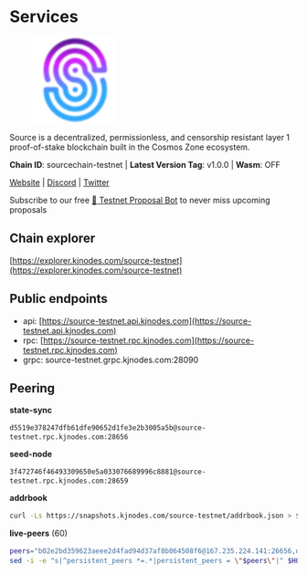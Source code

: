# Services

<figure><img src="https://raw.githubusercontent.com/kj89/cosmos-images/main/logos/source.png" width="150" alt=""><figcaption></figcaption></figure>

Source is a decentralized, permissionless, and censorship resistant layer 1 proof-of-stake blockchain built in the Cosmos Zone ecosystem.

**Chain ID**: sourcechain-testnet | **Latest Version Tag**: v1.0.0 | **Wasm**: OFF

[Website](https://www.sourceprotocol.io/) | [Discord](https://discord.io/SourceProtocol) | [Twitter](https://www.twitter.com/sourceprotocol_)



Subscribe to our free [🤖 Testnet Proposal Bot](https://t.me/kjnodes_testnet_proposal_bot) to never miss upcoming proposals


## Chain explorer
[https://explorer.kjnodes.com/source-testnet](https://explorer.kjnodes.com/source-testnet)

## Public endpoints

* api: [https://source-testnet.api.kjnodes.com](https://source-testnet.api.kjnodes.com)
* rpc: [https://source-testnet.rpc.kjnodes.com](https://source-testnet.rpc.kjnodes.com)
* grpc: source-testnet.grpc.kjnodes.com:28090

## Peering

**state-sync**

```text
d5519e378247dfb61dfe90652d1fe3e2b3005a5b@source-testnet.rpc.kjnodes.com:28656
```

**seed-node**

```text
3f472746f46493309650e5a033076689996c8881@source-testnet.rpc.kjnodes.com:28659
```

**addrbook**
```bash
curl -Ls https://snapshots.kjnodes.com/source-testnet/addrbook.json > $HOME/.source/config/addrbook.json
```

**live-peers** (60)
```bash
peers="b02e2bd359623aeee2d4fad94d37af8b064508f6@167.235.224.141:26656,ddb472d197b8a732bb3f8878035603769aa4c85b@161.35.75.82:26656,49b025c08193c8846956423ac80504b0bab2b777@185.182.187.239:26656,b4b37e3947ec2407a868929ef2788da3231bf6aa@161.35.154.141:26656,5f94cf456803179361c44c213fbc95f4da1bc3af@38.242.146.255:26656,071b2ba352b966e3af4f4fd0568beb923bf354d4@95.217.153.19:26656,7143126daf3c0983745a0b10b83c8e794c4fb2fc@65.108.126.46:33656,e6a5db345775973982e32b24ba7f3bfa18337f66@65.108.124.219:33656,5755422056c55063f76e4dd0c4245904640ec34b@135.181.149.90:26656,f2936d8f0ae99b9fa99d179f746faacc9c41a5c3@65.108.158.181:26656,b99c46a83e72280ccdb81994fd60b9b1cc74b1ab@84.21.171.142:26656,04fc5bd77acf2080ca9aa1ad5e7db53388ef3ed8@65.109.92.148:61056,d5519e378247dfb61dfe90652d1fe3e2b3005a5b@65.109.68.190:28656,829e2377df43a9f8e43ac6d886763c2a7b27a77c@195.2.93.179:26656,49dd2403120746795272db9ba0cd590f93cafb2c@5.188.118.105:60556,cac254555deea35a70c821abd7f3e7db47a46d55@65.109.92.241:20056,bdf9b6ad38b803358e7fd99f35b14795ebcd8144@190.2.155.67:29656,46ae715de3bcf284ff997b841e6e82f279e3654f@154.26.153.179:26656,a9e8376ba9309bdcf5d6ed00e8960d70a03bb3f2@213.202.218.28:26656,9d16b552697cdce3c8b4f23de53708533d99bc59@165.232.144.133:26656,f22864303a45c1f22cdb00f8cfc7f914d18fce9c@135.181.20.30:26656,0d4c691c1b0fde5ae16c42836ddae893e6ee4f75@38.242.159.140:26656,9f9d7c982cf37dd113192c6d4a5c4c0ac1997a25@45.136.245.71:26656,fabc85731f628d8dd1cb20c865c36832ea624772@65.108.88.28:26656,d960215e0788fcfc04b9e2e824e5751bf1efe7fc@65.108.82.152:26656,2d7b4d18b31b6191e51c2b6641ba6ece814d8aa9@167.235.142.255:26656,1837081c5abeec6f614a77c7340f944ff05249a8@207.180.208.82:26656,15c65fbabe23372894ba44ee1605276956f8773e@65.109.90.162:26656,7a288e8d085b5aad8d43b0c6e6dbb8498588c206@5.182.17.164:26656,7ae84d14c6d12d69b176286dced2746bff483ca8@135.181.178.53:36656,5a685935a69374c65c2fef0e61d31958cbf08614@213.239.215.77:22656,4675f239ef3bd4cef7fa2770232b2eeea0008260@212.118.38.133:26656,492d7c007dd37f05d2b469865685eb9e4460a379@35.87.85.162:26656,4466740c40895b6aad60a434f0ad3e3c5d5fe53c@213.239.216.252:22656,8bf33f58eb977d2a3e8b3159e2949221201044d8@65.109.88.180:26656,8b75c926d4060560dbbead7d8b0300b7b411ff9b@5.252.193.133:26656,cb09ec2e5dc91beaa3d05c79a0a8d6c30fffcc59@65.108.78.101:26656,dd5caa2f3aa0dc1c7491ef21a446363d44b9305c@66.94.125.124:26656,a03f76044c11ae4e6395413745f78ef2a39d5c07@165.232.42.205:26656,63d1b126558468634137b5705ab90151b16932f8@65.108.151.6:26656,0cbb508df30cc23110513077e404acf7781cec9a@93.81.246.145:26656,4ede26dd5fbb87bd9dba462fe2c3c3e39e15c8f2@207.180.224.128:46656,db69700d8b0c277183ab1ec34d79a083c2578d32@65.21.145.209:26656,2b2f270bd3bd1d518d87ca057597348cd8582698@109.123.252.3:26656,473f10defd4c3dda0f87269c686f4f41e32dce4b@109.123.254.100:26656,1b794c9493f857ccce2eb800cf726f2cc4b42ebf@34.145.27.77:26656,b24ae5d099d5564a227aa7b1a8278293b8db0cfa@185.255.131.27:26656,c11b85deb59574812a7e6b9d6181df36bef15d2f@65.108.105.48:27656,03d324b03078e3bd38c7c7550988362d11106ce4@135.181.198.246:26656,e225dac8c3407df8419fb01f4255d72212a3b6ee@194.233.80.252:26656,756368e62cbff16f8d0edcc4d169a090464bed53@38.242.194.233:26656,f9c66449320c103f6c33b10f5926b20732a3bd10@194.60.201.69:26656,d0bf1f313c3fe5d9e890f7754950238493497211@62.171.178.217:26656,0dd9790904c76aee0822dc766468dd67ba5ec0e7@51.81.57.80:10156,2c4a32763185e357c4a5e68a465bdc5375c7f413@136.243.88.91:3140,b20497b3fb86603d04e00024766ec07dc3fe7e48@65.108.76.44:11563,1450d99427abd81410c6f8032aec25961bf7bf89@80.82.215.19:36656,6e4cdcb3039f1f8e97b8511c3b146cd14d41dc3d@65.109.112.20:11084,c5eccf228a25f979592297311bfe2cc8ef94e482@95.111.229.159:26656,2b36e9f314e8e9b7543cd035425bc97a42a085f4@149.102.155.48:26656"
sed -i -e "s|^persistent_peers *=.*|persistent_peers = \"$peers\"|" $HOME/.source/config/config.toml
```
